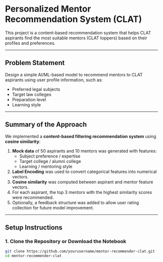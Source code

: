 # Personalized Mentor Recommendation System (CLAT)

This project is a content-based recommendation system that helps CLAT aspirants find the most suitable mentors (CLAT toppers) based on their profiles and preferences.

---

## Problem Statement

Design a simple AI/ML-based model to recommend mentors to CLAT aspirants using user profile information, such as:

- Preferred legal subjects
- Target law colleges
- Preparation level
- Learning style

---

## Summary of the Approach

We implemented a **content-based filtering recommendation system** using **cosine similarity**:

1. **Mock data** of 50 aspirants and 10 mentors was generated with features:
   - Subject preference / expertise
   - Target college / alumni college
   - Learning / mentoring style
2. **Label Encoding** was used to convert categorical features into numerical vectors.
3. **Cosine similarity** was computed between aspirant and mentor feature vectors.
4. For each aspirant, the top 3 mentors with the highest similarity scores were recommended.
5. Optionally, a feedback structure was added to allow user rating collection for future model improvement.

---

## Setup Instructions

### 1. Clone the Repository or Download the Notebook

```bash
git clone https://github.com/yourusername/mentor-recommender-clat.git
cd mentor-recommender-clat
